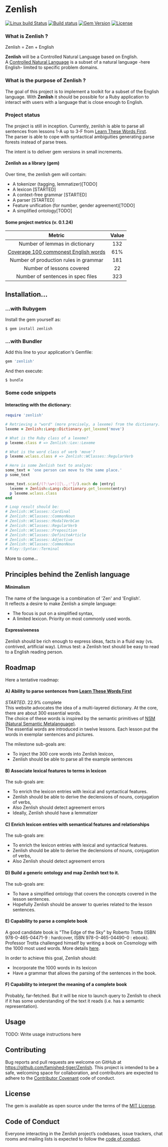 # Zenlish
[![Linux build Status](https://travis-ci.org/famished-tiger/Zenlish.svg?branch=master)](https://travis-ci.org/famished-tiger/Zenlish)
[![Build status](https://ci.appveyor.com/api/projects/status/bef59whiacuv51yn?svg=true)](https://ci.appveyor.com/project/famished-tiger/zenlish)
[![Gem Version](https://badge.fury.io/rb/zenlish.svg)](https://badge.fury.io/rb/zenlish)
[![License](https://img.shields.io/badge/license-MIT-brightgreen.svg?style=flat)](https://github.com/famished-tiger/Zenlish/blob/master/LICENSE.txt)
### What is __Zenlish__ ?  

Zenlish = Zen + English  

__Zenlish__ will be a Controlled Natural Language based on English.  
A [Controlled Natural Language](https://en.wikipedia.org/wiki/Controlled_natural_language)
is a subset of a natural language -here English- limited to specific problem domains.


### What is the purpose of __Zenlish__ ?
The goal of this project is to implement a toolkit for a subset of the English language.
With __Zenlish__ it should be possible for a Ruby application to interact with
users with a language that is close enough to English.

### Project status

The project is still in inception. Currently, zenlish is able to parse all
sentences from lessons 1-A up to 3-F from
[Learn These Words First](http://learnthesewordsfirst.com/).   
The parser is able to cope with syntactical ambiguities generating parse forests
 instead of parse trees.

The intent is to deliver gem versions in small increments.

#### Zenlish as a library (gem)
Over time, the zenlish gem will contain:
- A tokenizer (tagging, lemmatizer)[TODO]
- A lexicon [STARTED]
- A context-free grammar [STARTED]
- A parser [STARTED]
- Feature unification (for number, gender agreement)[TODO]
- A simplified ontology[TODO]


#### Some project metrics (v. 0.1.24)
|Metric|Value|  
|:-:|:-:|
| Number of lemmas in dictionary        | 132 |
| [Coverage 100 commonest English words](https://en.wikipedia.org/wiki/Most_common_words_in_English)  | 61% |
| Number of production rules in grammar | 181 |
| Number of lessons covered             | 22  |
| Number of sentences in spec files     | 323 |


## Installation...
### ...with Rubygem
Install the gem yourself as:

    $ gem install zenlish

### ...with Bundler
Add this line to your application's Gemfile:

```ruby
gem 'zenlish'
```

And then execute:

    $ bundle


### Some code snippets

#### Interacting with the dictionary:
```ruby
require 'zenlish'

# Retrieving a "word" (more precisely, a lexeme) from the dictionary.
lexeme = Zenlish::Lang::Dictionary.get_lexeme('move')

# What is the Ruby class of a lexeme?
p lexeme.class # => Zenlish::Lex::Lexeme

# What is the word class of verb 'move'?
p lexeme.wclass.class # => Zenlish::WClasses::RegularVerb

# Here is some Zenlish text to analyze:
some_text = 'one person can move to the same place.'
p some_text

some_text.scan(/(?:\w+)|[\.,:"]/).each do |entry|
  lexeme = Zenlish::Lang::Dictionary.get_lexeme(entry)
  p lexeme.wclass.class
end

# Loop result should be:
# Zenlish::WClasses::Cardinal
# Zenlish::WClasses::CommonNoun
# Zenlish::WClasses::ModalVerbCan
# Zenlish::WClasses::RegularVerb
# Zenlish::WClasses::Preposition
# Zenlish::WClasses::DefiniteArticle
# Zenlish::WClasses::Adjective
# Zenlish::WClasses::CommonNoun
# Rley::Syntax::Terminal
```

More to come...

## Principles behind the Zenlish language


#### Minimalism
The name of the language is a combination of 'Zen' and 'English'.  
It reflects a desire to make Zenlish a simple language:  
- The focus is put on a simplified syntax,
- A limited lexicon. Priority on most commonly used words.


#### Expressiveness
Zenlish should be rich enough to express ideas, facts in a fluid way (vs. contrived, artificial way).
Litmus test: a Zenlish text should be easy to read to a English reading person.


## Roadmap

Here a tentative roadmap:

#### A) Ability to parse sentences from [Learn These Words First](http://learnthesewordsfirst.com/)
*STARTED*. 22.9% complete  
This website advocates the idea of a multi-layered dictionary.
At the core, there are about 300 essential words.  
The choice of these words is inspired by the semantic primitives of [NSM
(Natural Semantic Metalanguage)](https://en.wikipedia.org/wiki/Natural_semantic_metalanguage).  
The essential words are introduced in twelve lessons. Each lesson put the words
in exemplar sentences and pictures.

The milestone sub-goals are:
- To inject the 300 core words into Zenlish lexicon,
- Zenlish should be able to parse all the example sentences

#### B) Associate lexical features to terms in lexicon
The sub-goals are:
- To enrich the lexicon entries with lexical and syntactical features.
- Zenlish should be able to derive the declensions of nouns, conjugation of verbs,
- Also Zenlish should detect agreement errors
- Ideally, Zenlish should have a lemmatizer

#### C) Enrich lexicon entries with semantical features and relationships
The sub-goals are:
- To enrich the lexicon entries with lexical and syntactical features.
- Zenlish should be able to derive the declensions of nouns, conjugation of verbs,
- Also Zenlish should detect agreement errors

#### D) Build a generic ontology and map Zenlish text to it.
The sub-goals are:
- To have a simplified ontology that covers the concepts covered in the lesson sentences.
- Hopefully Zenlish should be answer to queries related to the lesson sentences.

#### E) Capability to parse a complete book
A good candidate book is "The Edge of the Sky" by Roberto Trotta (ISBN 978-0-465-04471-9 : hardcover, ISBN 978-0-465-04490-0 : ebook).  
Professor Trotta challenged himself by writing a book on Cosmology with the 1000 most used words. More details [here](http://robertotrotta.com/the-edge-of-the-sky/).

In order to achieve this goal, Zenlish should:
- Incorporate the 1000 words in its lexicon
- Have a grammar that allows the parsing of the sentences in the book.

#### F) Capability to interpret the meaning of a complete book
Probably, far-fetched. But it will be nice to launch query to Zenlish to check if
it has some understanding of the text it reads (i.e. has a semantic representation).



## Usage

TODO: Write usage instructions here

## Contributing

Bug reports and pull requests are welcome on GitHub at https://github.com/famished-tiger/Zenlish. This project is intended to be a safe, welcoming space for collaboration, and contributors are expected to adhere to the [Contributor Covenant](http://contributor-covenant.org) code of conduct.

## License

The gem is available as open source under the terms of the [MIT License](https://opensource.org/licenses/MIT).

## Code of Conduct

Everyone interacting in the Zenlish project’s codebases, issue trackers, chat rooms and mailing lists is expected to follow the [code of conduct](https://github.com/famished-tiger/Zenlish/blob/master/CODE_OF_CONDUCT.md).
